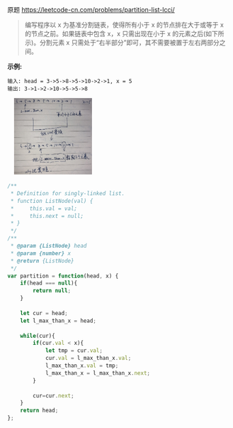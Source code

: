 原题 https://leetcode-cn.com/problems/partition-list-lcci/

> 编写程序以 x 为基准分割链表，使得所有小于 x 的节点排在大于或等于 x 的节点之前。如果链表中包含 x，x 只需出现在小于 x 的元素之后(如下所示)。分割元素 x 只需处于“右半部分”即可，其不需要被置于左右两部分之间。

**示例:**
```
输入: head = 3->5->8->5->10->2->1, x = 5
输出: 3->1->2->10->5->5->8
```
<img src="./../../../assets/algorithm/linked-list/partition-list-lcci.jpg" style="padding-left: 15px" width="35%">

```js
/**
 * Definition for singly-linked list.
 * function ListNode(val) {
 *     this.val = val;
 *     this.next = null;
 * }
 */
/**
 * @param {ListNode} head
 * @param {number} x
 * @return {ListNode}
 */
var partition = function(head, x) {
    if(head === null){
        return null;
    }

    let cur = head;
    let l_max_than_x = head;

    while(cur){
        if(cur.val < x){
            let tmp = cur.val;
            cur.val = l_max_than_x.val;
            l_max_than_x.val = tmp;
            l_max_than_x = l_max_than_x.next;
        }

        cur=cur.next;
    }
    return head;
};
```
